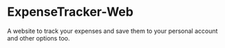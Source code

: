 # ExpenseTracker-Web
A website to track your expenses and save them to your personal account and other options too.
